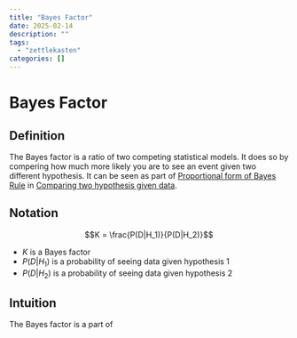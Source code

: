 ```yaml
---
title: "Bayes Factor"
date: 2025-02-14
description: ""
tags: 
  - "zettlekasten"
categories: []
---
```


# Bayes Factor
## Definition
The Bayes factor is a ratio of two competing statistical models. It does so by compering how much more likely you are to see an event given two different hypothesis. It can be seen as part of [Proportional form of Bayes Rule](Proportional%20form%20of%20Bayes%20Rule.md) in [Comparing two hypothesis given data](Comparing%20two%20hypothesis%20given%20data.md).
## Notation
$$K = \frac{P(D|H_1)}{P(D|H_2)}$$
- $K$ is a Bayes factor
- $P(D|H_1)$ is a probability of seeing data given hypothesis 1
- $P(D|H_2)$ is a probability of seeing data given hypothesis 2

## Intuition
The Bayes factor is a part of 